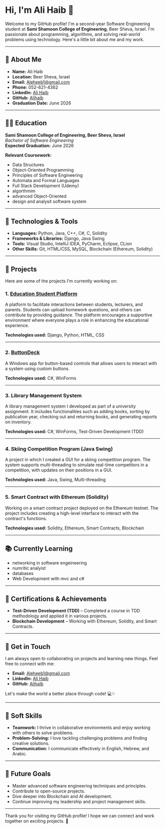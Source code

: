 # Hi, I'm Ali Haib 👋

Welcome to my GitHub profile! I'm a second-year Software Engineering student at **Sami Shamoon College of Engineering**, Beer Sheva, Israel. I'm passionate about programming, algorithms, and solving real-world problems using technology. Here's a little bit about me and my work.

---

## 🚀 About Me

- **Name:** Ali Haib
- **Location:** Beer Sheva, Israel
- **Email:** [Aleheeb1@gmail.com](mailto:Aleheeb1@gmail.com)
- **Phone:** 052-621-4362
- **LinkedIn:** [Ali Haib](https://www.linkedin.com/in/ali-haib-61057a277/)
- **GitHub:** [Alihaib](https://github.com/Alihaib)
- **Graduation Date:** June 2026
---

## 🧑‍🎓 Education

**Sami Shamoon College of Engineering, Beer Sheva, Israel**  
*Bachelor of Software Engineering*  
**Expected Graduation:** June 2026

**Relevant Coursework:**
- Data Structures
- Object-Oriented Programming
- Principles of Software Engineering
- Automata and Formal Languages
- Full Stack Development (Udemy)
- algorthmim
- advanced Object-Oriented
- design and analysit software system

---

## 🚀 Technologies & Tools

- **Languages:** Python, Java, C++, C#, C, Solidity
- **Frameworks & Libraries:** Django, Java Swing
- **Tools:** Visual Studio, IntelliJ IDEA, PyCharm, Eclipse, CLion
- **Other Skills:** Git,  HTML/CSS, MySQL, Blockchain (Ethereum, Solidity)

---

## 📂 Projects

Here are some of the projects I'm currently working on:

### 1. **[Education Student Platform](https://github.com/HasanMosa12/education-student-platform.git)**

A platform to facilitate interactions between students, lecturers, and parents. Students can upload homework questions, and others can contribute by providing guidance. The platform encourages a supportive environment where everyone plays a role in enhancing the educational experience.

**Technologies used:** Django, Python, HTML, CSS

---

### 2. **[ButtonDeck](https://github.com/NickAcPT/ButtonDeck-Windows.git)**

A Windows app for button-based controls that allows users to interact with a system using custom buttons.

**Technologies used:** C#, WinForms

---

### 3. **Library Management System**

A library management system I developed as part of a university assignment. It includes functionalities such as adding books, sorting by publication year, checking out and returning books, and generating reports on inventory.

**Technologies used:** C#, WinForms, Test-Driven Development (TDD)

---

### 4. **Skiing Competition Program (Java Swing)**

A project in which I created a GUI for a skiing competition program. The system supports multi-threading to simulate real-time competitors in a competition, with updates on their positions in a GUI.

**Technologies used:** Java, Swing, Multi-threading

---

### 5. **Smart Contract with Ethereum (Solidity)**

Working on a smart contract project deployed on the Ethereum testnet. The project includes creating a high-level interface to interact with the contract's functions.

**Technologies used:** Solidity, Ethereum, Smart Contracts, Blockchain

---

## 📚 Currently Learning

- networking in software engeineering 
- numritic analyist 
- databases 
- Web Development with mvc and c#

---

## 📑 Certifications & Achievements

- **Test-Driven Development (TDD)** – Completed a course in TDD methodology and applied it in various projects.
- **Blockchain Development** – Working with Ethereum, Solidity, and Smart Contracts.

---

## 💬 Get in Touch

I am always open to collaborating on projects and learning new things. Feel free to connect with me:

- **Email:** [Aleheeb1@gmail.com](mailto:Aleheeb1@gmail.com)
- **LinkedIn:** [Ali Haib](https://www.linkedin.com/in/ali-haib-61057a277/)
- **GitHub:** [Alihaib](https://github.com/Alihaib)

Let's make the world a better place through code! 💻✨

---

## 📝 Soft Skills

- **Teamwork:** I thrive in collaborative environments and enjoy working with others to solve problems.
- **Problem-Solving:** I love tackling challenging problems and finding creative solutions.
- **Communication:** I communicate effectively in English, Hebrew, and Arabic.

---

## 🎯 Future Goals

- Master advanced software engineering techniques and principles.
- Contribute to open-source projects.
- Dive deeper into Blockchain and AI development.
- Continue improving my leadership and project management skills.

---

Thank you for visiting my GitHub profile! I hope we can connect and work together on exciting projects. 🚀

